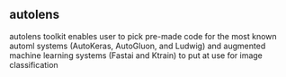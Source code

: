 ## autolens

autolens toolkit enables user to pick pre-made code for the most known automl systems (AutoKeras, AutoGluon, and Ludwig) and augmented machine learning systems (Fastai and Ktrain) to put at use for image classification

